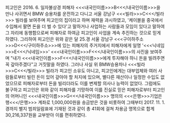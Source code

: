 피고인은 2016. 6. 일자불상경 피해자 <<<내국인이름>>>B<<</내국인이름>>>을 만나 사귀면서 BMW 승용차를 운전하고 다니고 서울 강남구 <<<빌라>>>C<<</빌라>>> 빌라를 보여주며 피고인의 집이라고 하며 재력을 과시하였고, '케이블을 중국에서 수입해서 팔면 돈을 더 벌 수 있다'고 말하거나 사업하는 사람들과 모임이 있다고 말하여 그 자리에 동행함으로써 피해자로 하여금 피고인이 사업을 계속 추진하는 것으로 믿게 하였다.
그리하여 피고인은 위와 같은 달 25.경 서울 강남구 <<<구이하주소>>>D<<</구이하주소>>>에 있는 피해자의 주거지에서 피해자에게 일명 '<<<닉네임>>>E<<</닉네임>>>' <<<내국인이름>>>F<<</내국인이름>>>의 사진을 보여주며 "내가 <<<내국인이름>>>F<<</내국인이름>>>에게 투자해야 하니 돈을 빌려주면 꼭 갚아주겠다"고 거짓말을 하였다.
그러나 사실 위 BMW승용차나 <<<빌라>>>C<<</빌라>>> 빌라가 피고인 소유도 아니고, 피고인에게는 대부업체와 여러 사람들로부터 빌린 돈이 있어 갚아야 할 처지에 있으며, 별다른 재산이나 일정한 수입도 없었으므로 피해자로부터 돈을 빌리더라도 이를 변제할 의사나 능력이 없었다.
그럼에도 불구하고 피고인은 위와 같이 피해자를 기망하여 이를 진실로 믿은 피해자로부터 피고인의 어머니인 <<<내국인이름>>>G<<</내국인이름>>> 명의의 <<<은행>>>기업은행<<</은행>>> 계좌로 1,000,000원을 송금받은 것을 비롯하여 그때부터 2017. 11. 1.경까지 별지 범죄일람표에 기재된 것과 같이 총 41회에 걸쳐 차용금 명목으로 합계 30,216,337원을 교부받아 이를 편취하였다.